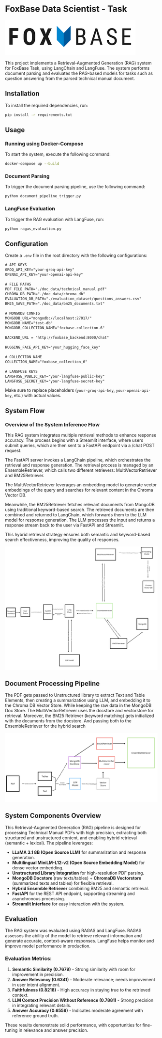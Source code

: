 # FoxBase Data Scientist - Task

![Logo](ui_interface/assets/logo.png)

This project implements a Retrieval-Augmented Generation (RAG) system for FoxBase Task, using LangChain and LangFuse. The system performs document parsing and evaluates the RAG-based models for tasks such as question answering from the parsed technical manual document.

## Installation

To install the required dependencies, run:

```bash
pip install -r requirements.txt
```

## Usage

### Running using Docker-Compose

To start the system, execute the following command:

```bash
docker-compose up --build
```

### Document Parsing

To trigger the document parsing pipeline, use the following command:

```bash
python document_pipeline_trigger.py
```

### LangFuse Evaluation

To trigger the RAG evaluation with LangFuse, run:

```bash
python ragas_evaluation.py
```

## Configuration

Create a `.env` file in the root directory with the following configurations:

```env
# API KEYS
GROQ_API_KEY="your-groq-api-key"
OPENAI_API_KEY="your-openai-api-key"

# FILE PATHS
PDF_FILE_PATH="./doc_data/technical_manual.pdf"
CHROMA_DB_PATH="./doc_data/chroma_db"
EVALUATION_DB_PATH="./evaluation_dataset/questions_answers.csv"
BM25_SAVE_PATH="./doc_data/bm25_documents.txt"

# MONGODB CONFIG
MONGODB_URL="mongodb://localhost:27017/"
MONGODB_NAME="test-db"
MONGODB_COLLECTION_NAME="foxbase-collection-6"

BACKEND_URL = "http://foxbase_backend:8000/chat"

HUGGING_FACE_API_KEY="your_hugging_face_key"

# COLLECTION NAME
COLLECTION_NAME="foxbase_collection_6"

# LANGFUSE KEYS
LANGFUSE_PUBLIC_KEY="your-langfuse-public-key"
LANGFUSE_SECRET_KEY="your-langfuse-secret-key"
```

Make sure to replace placeholders (`your-groq-api-key`, `your-openai-api-key`, etc.) with actual values.

## System Flow

### Overview of the System Inference Flow
This RAG system integrates multiple retrieval methods to enhance response accuracy. The process begins with a Streamlit interface, where users submit queries, which are then sent to a FastAPI endpoint via a /chat POST request.

The FastAPI server invokes a LangChain pipeline, which orchestrates the retrieval and response generation. The retrieval process is managed by an EnsembleRetriever, which calls two different retrievers: MultiVectorRetriever and BM25Retriever.

The MultiVectorRetriever leverages an embedding model to generate vector embeddings of the query and searches for relevant content in the Chroma Vector DB.

Meanwhile, the BM25Retriever fetches relevant documents from MongoDB using traditional keyword-based search.
The retrieved documents are then combined and returned to LangChain, which forwards them to the LLM model for response generation. The LLM processes the input and returns a response stream back to the user via FastAPI and Streamlit.

This hybrid retrieval strategy ensures both semantic and keyword-based search effectiveness, improving the quality of responses.

![Logo](assets/overview.png)

## Document Processing Pipeline 

The PDF gets passed to Unstructured library to extract Text and Table Elements, then creating a summarization using
LLM, and embedding it to the Chroma DB Vector Store. While keeping the raw data in the MongoDB Doc Store. The
MultiVectorRetriever uses the docstore and vectorstore for retrieval. Moreover, the BM25 Retriever (keyword
matching) gets initialized with the documents from the docstore. And passing both to the EnsembleRetriever for the
hybrid search

![Logo](assets/doc_proc_overview.png)

## System Components Overview

This Retrieval-Augmented Generation (RAG) pipeline is designed for processing Technical Manual PDFs with high precision, extracting both structured and unstructured content, and enabling hybrid retrieval (semantic + lexical). The pipeline leverages:

- **LLaMA 3.1 8B (Open Source LLM)** for summarization and response generation.
- **Multilingual MiniLM-L12-v2 (Open Source Embedding Model)** for dense vector embedding.
- **Unstructured Library Integration** for high-resolution PDF parsing.
- **MongoDB Docstore** (raw texts/tables) + **ChromaDB Vectorstore** (summarized texts and tables) for flexible retrieval.
- **Hybrid Ensemble Retriever** combining BM25 and semantic retrieval.
- **FastAPI** for the REST API endpoint, supporting streaming and asynchronous processing.
- **Streamlit Interface** for easy interaction with the system.


## Evaluation

The RAG system was evaluated using RAGAS and LangFuse. RAGAS assesses the ability of the model to retrieve relevant information and generate accurate, context-aware responses. LangFuse helps monitor and improve model performance in production.

### Evaluation Metrics:
1. **Semantic Similarity (0.7679)** - Strong similarity with room for improvement in precision.
2. **Answer Relevancy (0.6341)** - Moderate relevance; needs improvement in user intent alignment.
3. **Faithfulness (0.8218)** - High accuracy in staying true to the retrieved context.
4. **LLM Context Precision Without Reference (0.7881)** - Strong precision in integrating relevant details.
5. **Answer Accuracy (0.6559)** - Indicates moderate agreement with reference ground truth.

These results demonstrate solid performance, with opportunities for fine-tuning in relevance and answer precision.

